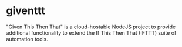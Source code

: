 # giventtt
"Given This Then That" is a cloud-hostable NodeJS project to provide additional functionality to extend the If This Then That (IFTTT) suite of automation tools.
